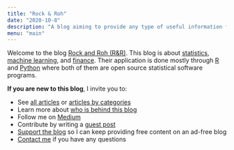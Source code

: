 ```yaml
---
title: "Rock & Roh"
date: "2020-10-8"
description: "A blog aiming to provide any type of useful information for everyone"
menu: "main"
---
```


Welcome to the blog [Rock and Roh (R&R)](/). This blog is about [statistics](/tags/statistics/), [machine learning](/tags/ML/), and [finance](/tags/finance/). Their application is done mostly through [R](/tags/r/) and [Python](/tags/python) where both of them are open source statistical software programs.


**If you are new to this blog**, I invite you to:

* See [all articles](/blog/) or [articles by categories](/tags/)
* Learn more about [who is behind this blog](/about/)
* Follow me on [Medium](https://medium.com/@ant.soetewey)
* Contribute by writing a [guest post](/contribute/)
* [Support the blog](/support/) so I can keep providing free content on an ad-free blog
* [Contact me](/contact/) if you have any questions
